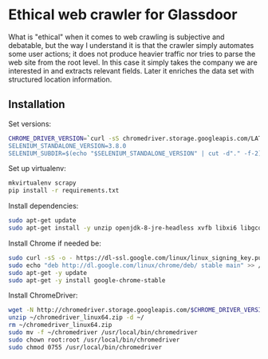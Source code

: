 # Ethical web crawler for Glassdoor

What is "ethical" when it comes to web crawling is subjective and debatable, but the way I understand it is that the crawler simply automates some user actions; it does not produce heavier traffic nor tries to parse the web site from the root level. In this case it simply takes the company we are interested in and extracts relevant fields. Later it enriches the data set with structured location information.

## Installation

Set versions:

```bash
CHROME_DRIVER_VERSION=`curl -sS chromedriver.storage.googleapis.com/LATEST_RELEASE'
SELENIUM_STANDALONE_VERSION=3.8.0
SELENIUM_SUBDIR=$(echo "$SELENIUM_STANDALONE_VERSION" | cut -d"." -f-2)
```

Set up virtualenv:
```bash
mkvirtualenv scrapy
pip install -r requirements.txt
```

Install dependencies:
```bash
sudo apt-get update
sudo apt-get install -y unzip openjdk-8-jre-headless xvfb libxi6 libgconf-2-4
```

Install Chrome if needed be:
```bash
sudo curl -sS -o - https://dl-ssl.google.com/linux/linux_signing_key.pub | apt-key add
sudo echo "deb http://dl.google.com/linux/chrome/deb/ stable main" >> /etc/apt/sources.list.d/google-chrome.list
sudo apt-get -y update
sudo apt-get -y install google-chrome-stable
```

Install ChromeDriver:

```bash
wget -N http://chromedriver.storage.googleapis.com/$CHROME_DRIVER_VERSION/chromedriver_linux64.zip -P ~/
unzip ~/chromedriver_linux64.zip -d ~/
rm ~/chromedriver_linux64.zip
sudo mv -f ~/chromedriver /usr/local/bin/chromedriver
sudo chown root:root /usr/local/bin/chromedriver
sudo chmod 0755 /usr/local/bin/chromedriver
```